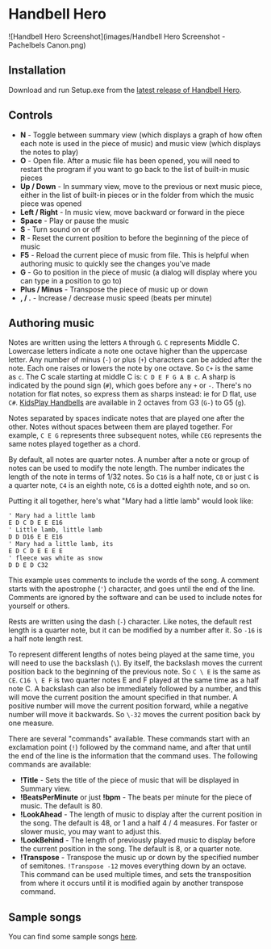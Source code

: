 # Handbell Hero

![Handbell Hero Screenshot](images/Handbell Hero Screenshot - Pachelbels Canon.png)

## Installation

Download and run Setup.exe from the [latest release of Handbell Hero](https://github.com/dsplaisted/HandbellHero/releases/latest).

## Controls

- **N** - Toggle between summary view (which displays a graph of how often each note is used in the piece of music) and music view (which displays the notes to play)
- **O** - Open file.  After a music file has been opened, you will need to restart the program if you want to go back to the list of built-in music pieces
- **Up / Down** - In summary view, move to the previous or next music piece, either in the list of built-in pieces or in the folder from which the music piece was opened
- **Left / Right** - In music view, move backward or forward in the piece
- **Space** - Play or pause the music
- **S** - Turn sound on or off
- **R** - Reset the current position to before the beginning of the piece of music
- **F5** - Reload the current piece of music from file.  This is helpful when authoring music to quickly see the changes you've made
- **G** - Go to position in the piece of music (a dialog will display where you can type in a position to go to)
- **Plus / Minus** - Transpose the piece of music up or down
- **, / .** - Increase / decrease music speed (beats per minute)

## Authoring music

Notes are written using the letters `A` through `G`.  `C` represents Middle C.  Lowercase letters indicate a note one octave higher than the uppercase letter.  Any number of minus (`-`) or plus (`+`) characters can be added after the note.  Each one raises or lowers the note by one octave.  So `C+` is the same as `c`.  The C scale starting at middle C is: `C D E F G A B c`.  A sharp is indicated by the pound sign (`#`), which goes before any `+` or `-`.  There's no notation for flat notes, so express them as sharps instead: ie for D flat, use `C#`.  [KidsPlay Handbells](http://www.grothmusic.com/p-3074-kidsplay-25-note-colored-handbell-set-2-octaves.aspx) are available in 2 octaves from G3 (`G-`) to G5 (`g`).

Notes separated by spaces indicate notes that are played one after the other.  Notes without spaces between them are played together.  For example, `C E G` represents three subsequent notes, while `CEG` represents the same notes played together as a chord.

By default, all notes are quarter notes.  A number after a note or group of notes can be used to modify the note length.  The number indicates the length of the note in terms of 1/32 notes.  So `C16` is a half note, `C8` or just `C` is a quarter note, `C4` is an eighth note, `C6` is a dotted eighth note, and so on.

Putting it all together, here's what "Mary had a little lamb" would look like:

```
' Mary had a little lamb
E D C D E E E16
' Little lamb, little lamb
D D D16 E E E16
' Mary had a little lamb, its
E D C D E E E E
' fleece was white as snow
D D E D C32
```

This example uses comments to include the words of the song.  A comment starts with the apostrophe (`'`) character, and goes until the end of the line.  Comments are ignored by the software and can be used to include notes for yourself or others.

Rests are written using the dash (`-`) character.  Like notes, the default rest length is a quarter note, but it can be modified by a number after it.  So `-16` is a half note length rest.

To represent different lengths of notes being played at the same time, you will need to use the backslash (`\`).  By itself, the backslash moves the current position back to the beginning of the previous note.  So `C \ E` is the same as `CE`.  `C16 \ E F` is two quarter notes E and F played at the same time as a half note C.  A backslash can also be immediately followed by a number, and this will move the current position the amount specified in that number.  A positive number will move the current position forward, while a negative number will move it backwards.  So `\-32` moves the current position back by one measure.

There are several "commands" available.  These commands start with an exclamation point (`!`) followed by the command name, and after that until the end of the line is the information that the command uses.  The following commands are available:

- **!Title** - Sets the title of the piece of music that will be displayed in Summary view.
- **!BeatsPerMinute** or just **!bpm** - The beats per minute for the piece of music.  The default is 80.
- **!LookAhead** - The length of music to display after the current position in the song.  The default is 48, or 1 and a half 4 / 4 measures.  For faster or slower music, you may want to adjust this.
- **!LookBehind** - The length of previously played music to display before the current position in the song.  The default is 8, or a quarter note.
- **!Transpose** - Transpose the music up or down by the specified number of semitones.  `!Transpose -12` moves everything down by an octave.  This command can be used multiple times, and sets the transposition from where it occurs until it is modified again by another transpose command.

## Sample songs

You can find some sample songs [here](songs).